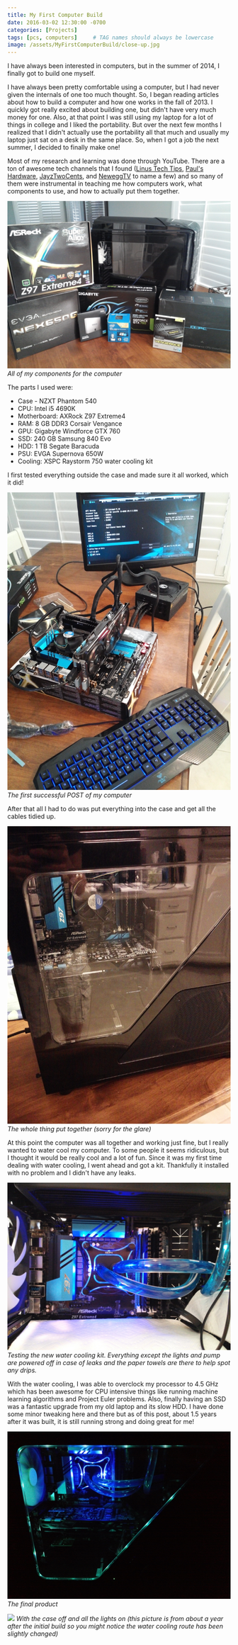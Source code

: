 ```yaml
---
title: My First Computer Build
date: 2016-03-02 12:30:00 -0700
categories: [Projects]
tags: [pcs, computers]     # TAG names should always be lowercase
image: /assets/MyFirstComputerBuild/close-up.jpg
---
```


I have always been interested in computers, but in the summer of 2014, I finally got to build one myself.

I have always been pretty comfortable using a computer, but I had never given the internals of one too much thought. So, I began reading articles about how to build a computer and how one works in the fall of 2013. I quickly got really excited about building one, but didn't have very much money for one. Also, at that point I was still using my laptop for a lot of things in college and I liked the portability. But over the next few months I realized that I didn't actually use the portability all that much and usually my laptop just sat on a desk in the same place. So, when I got a job the next summer, I decided to finally make one!

Most of my research and learning was done through YouTube. There are a ton of awesome tech channels that I found ([Linus Tech Tips](https://www.youtube.com/user/LinusTechTips), [Paul's Hardware](https://www.youtube.com/user/paulshardware), [JayzTwoCents](https://www.youtube.com/user/Jayztwocents), and [NeweggTV](https://www.youtube.com/user/newegg) to name a few) and so many of them were instrumental in teaching me how computers work, what components to use, and how to actually put them together.


![](/assets/MyFirstComputerBuild/parts.jpg)
_All of my components for the computer_

The parts I used were:

- Case - NZXT Phantom 540
- CPU: Intel i5 4690K
- Motherboard: AXRock Z97 Extreme4
- RAM: 8 GB DDR3 Corsair Vengance
- GPU: Gigabyte Windforce GTX 760
- SSD: 240 GB Samsung 840 Evo
- HDD: 1 TB Segate Baracuda
- PSU: EVGA Supernova 650W
- Cooling: XSPC Raystorm 750 water cooling kit

I first tested everything outside the case and made sure it all worked, which it did!

![](/assets/MyFirstComputerBuild/boot_test.jpg)
_The first successful POST of my computer_

After that all I had to do was put everything into the case and get all the cables tidied up.

![](/assets/MyFirstComputerBuild/initial-build.jpg)
_The whole thing put together (sorry for the glare)_

At this point the computer was all together and working just fine, but I really wanted to water cool my computer. To some people it seems ridiculous, but I thought it would be really cool and a lot of fun. Since it was my first time dealing with water cooling, I went ahead and got a kit. Thankfully it installed with no problem and I didn't have any leaks.

![](/assets/MyFirstComputerBuild/wc-test.jpg)
_Testing the new water cooling kit. Everything except the lights and pump are powered off in case of leaks and the paper towels are there to help spot any drips._

With the water cooling, I was able to overclock my processor to 4.5 GHz which has been awesome for CPU intensive things like running machine learning algorithms and Project Euler problems. Also, finally having an SSD was a fantastic upgrade from my old laptop and its slow HDD. I have done some minor tweaking here and there but as of this post, about 1.5 years after it was built, it is still running strong and doing great for me!

![](/assets/MyFirstComputerBuild/wc-done-closed.jpg)
_The final product_

![](/assets/MyFirstComputerBuild/wc-done-open.jpg)
_With the case off and all the lights on (this picture is from about a year after the initial build so you might notice the water cooling route has been slightly changed)_
